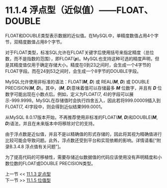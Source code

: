 # 11.1.4 浮点型（近似值）——FLOAT、DOUBLE

FLOAT和DOUBLE类型表示数据的近似值。在MySQL中，单精度数值占用4个字节，双精度数值占用8个字节。  

对于FLOAT类型，标准SQL允许在FLOAT关键字后使用括号来指定精度（总位数，而不是指数的范围），即FLOAT(***p***)。MySQL也支持这种可选的精度声明，但是其精度值仅用于确定存储大小。精度在0到23之间时，会生成一个4字节的FLOAT字段。而在24到53之间时，会生成一个8字节的DOUBLE字段。  

MySQL允许使用非标准的语法：FLOAT(***M***, ***D***) 或 REAL(***M***, ***D***) 或 DOUBLE PRECISION(***M***, ***D***)。其中，(***M***, ***D***)意味着值可以存储最多 ***M*** 位数字，并且有 ***D*** 位数字可能出现在小数点后。例如，定义为FLOAT(7, 4)的字段可以展示-999.9999。MySQL在存储值时会执行四舍五入，因此若将999.00009插入到FLOAT(7, 4)字段中，则会得到近似结果999.0001。  

从MySQL 8.0.17版本开始，不再推荐使用非标准的FLOAT(***M***, ***D***)和DOUBLE(***M***, ***D***)语法，并且在未来版本中将移除对它的支持。  

由于浮点数是近似值，并且不是以精确值的形式存储的，因此将其视为精确值进行比较可能会导致问题。此外，浮点数还受到平台和实现依赖的影响。详情请看[“附录B.3.4.8 浮点值有关问题”]。  

为了提高代码的可移植性，需要存储近似数据值的代码应该使用没有声明精度和小数位数的FLOAT或DOUBLE PRECISION类型。  

上一节 << [11.1.3 定点型](../03/Fixed-Point%20Types.md)  
下一节 >> [11.1.5 位值型](../05/Bit-Value%20Type.md)  